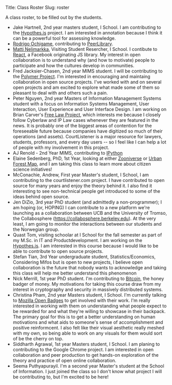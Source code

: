 Title: Class Roster
Slug: roster

A class roster, to be filled out by the students.

* Jake Hartnell, 2nd year masters student, I School. I am contributing to the [Hypothes.is](https://github.com/hypothesis/h) project. I am interested in annotation because I think it can be a powerful tool for assessing knowledge.
* [Rodrigo Ochigame](http://ochigame.org/), contributing to [PeerLibrary](http://peerlibrary.org/).
* [Matti Nelimarkka](http://me.mante.li/), Visiting Student Resercher, I School. I contibute to [React](https://github.com/facebook/react/), a Facebook originating JS library. My interest in open collaboration is to understand why (and how to motivate) people to participate and how the cultures develop in communities.
* Fred Jacksier-Chasen, 2nd year MIMS student. I will be contributing to the [Polymer Project](http://www.polymer-project.org/). I'm interested in encouraging and maintaing collaboration in open source projects. I've worked with and on several open projects and am excited to explore what made some of them so pleasant to deal with and others such a pain.
* Peter Nguyen, 2nd year Masters of Information Management Systems student with a focus on Information Systems Management, User Interaction, User Experience and User Interface Design. I am working on Brian Carver's [Free Law Project](http://www.courtlistener.com), which interests me because I closely follow Cyberlaw and IP Law cases whenever they are featured in the news. It is probably one of the biggest areas of contention for the foreseeable future because companies have digitized so much of their operations (and assets). CourtListener is a major resource for lawyers, students, professors, and every day users -- so I feel like I can help a lot of people with my involvement in this project.
* AJ Renold - 2nd Year MIMS, contributing to [IPython](http://ipython.org/)
* Elaine Sedenberg, PhD, 1st Year, looking at either [Zooniverse](https://www.zooniverse.org/) or [Urban Forest Map](http://urbanforestmap.org/), and I am taking this class to learn more about citizen science initiatives!
* McConachie, Andrew, First year Master's student, I School, I am contributing to the courtlistener.com project. I have contributed to open source for many years and enjoy the theory behind it. I also find it interesting to see non-technical people get introduced to some of the ideas behind open source.
* Jen DiZio, 3rd year PhD student (and admittedly a non-programmer); I am hoping (or, HOPING) I can contribute to a new platform we're launching as a collaboration between UCB and the University of Tromso, the Collabosphere (https://collabosphere.berkeley.edu). At the very least, I am going to monitor the interactions between our students and the Norwegian group.
* Quast Tom, visiting schoolar at I School for the fall semester as part of my M.Sc. in IT and Productdevelopment. I am working on the [Hypothes.is](http://hypothes.is/). I am interested in this course because I would like to be able to contribute to open source projects.
* Stefan Tian, 3rd Year undergraduate student, Statistics/Economics, Considering Mifos but is open to new projects, I believe open collaboration is the future that nobody wants to acknowledge and taking this class will help me better understand this phenomenon
* Nick Merrill, 1st year PhD student. I'm contributing to [Bitcoin](http://bitcoin.org), the honey badger of money. My motivations for taking this course draw from my interest in cryptography and security in massively distributed systems.
* Christina Pham, 2nd year Masters student, I School. I'm currently talking to [Mozilla Open Badges](http://openbadges.org/) to get involved with their work. I'm really interested in working with them on understanding what people expect to be rewarded for and what they're willing to showcase in their backpack. The primary goal for this is to get a better understanding on human motivations and what aids to someone's sense of accomplishment and positive reinformcent. I also felt like their visual aesthetic really meshed with my own, so being able to work on any visuals for them would sort of be the cherry on top.
* Siddharth Agrawal,  1st year Masters student, I School. I am planing to contributing to the Google Chrome project. I am interested in open collaboration and peer production to get hands-on exploration of the theory and practice of open online collaboration.
* Seema Puthyapurayil. I'm a second year Master's student at the School of Information. I just joined the class so I don't know what project I will be contributing to, but I'm excited to be here!